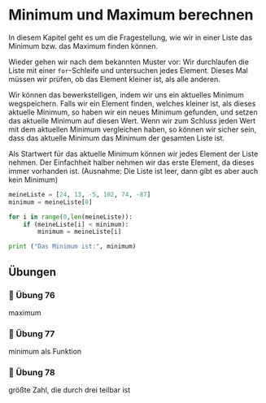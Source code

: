 # Minimum und Maximum berechnen

In diesem Kapitel geht es um die Fragestellung,
wie wir in einer Liste das Minimum bzw. das Maximum finden können.

Wieder gehen wir nach dem bekannten Muster vor:
Wir durchlaufen die Liste mit einer `for`-Schleife und untersuchen jedes Element.
Dieses Mal müssen wir prüfen, ob das Element kleiner ist, als alle anderen.

Wir können das bewerkstelligen, indem wir uns ein aktuelles Minimum wegspeichern.
Falls wir ein Element finden, welches kleiner ist, als dieses aktuelle Minimum,
so haben wir ein neues Minimum gefunden, und setzen das aktuelle Minimum auf
diesen Wert.
Wenn wir zum Schluss jeden Wert mit dem aktuellen Minimum vergleichen haben,
so können wir sicher sein, dass das aktuelle Minimum das Minimum der gesamten Liste ist.

Als Startwert für das aktuelle Minimum können wir jedes Element der Liste nehmen.
Der Einfachheit halber nehmen wir das erste Element, da dieses immer vorhanden ist.
(Ausnahme: Die Liste ist leer, dann gibt es aber auch kein Minimum)

```python
meineListe = [24, 13, -5, 102, 74, -87]
minimum = meineListe[0]

for i in range(0,len(meineListe)):
    if (meineListe[i] < minimum):
        minimum = meineListe[i]

print ("Das Minimum ist:", minimum)
```

## Übungen

### 📝 Übung 76

maximum

### 📝 Übung 77

minimum als Funktion

### 📝 Übung 78

größte Zahl, die durch drei teilbar ist







